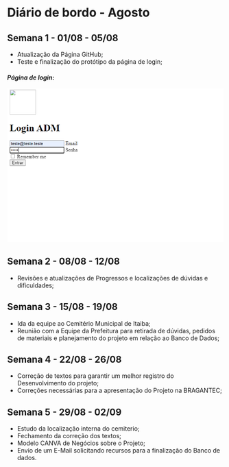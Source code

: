# Diário de bordo - Agosto



## Semana 1 - 01/08 - 05/08
- Atualização da Página GitHub;
- Teste e finalização do protótipo da página de login;


#### *Página de login:*
![equipe de desenvolvimento](imagens/PrintLogins.jpg)


## Semana 2 - 08/08 - 12/08
- Revisões e atualizações de Progressos e localizações de dúvidas e dificuldades; 

## Semana 3 - 15/08 - 19/08
- Ida da equipe ao Cemitério Municipal de Itaiba;
- Reunião com a Equipe da Prefeitura para retirada de dúvidas, pedidos de materiais e planejamento do projeto em relação ao Banco de Dados;

## Semana 4 - 22/08 - 26/08
- Correção de textos para garantir um melhor registro do Desenvolvimento do projeto;
- Correções necessárias para a apresentação do Projeto na BRAGANTEC;


## Semana 5 - 29/08 - 02/09

- Estudo da localização interna do cemiterio;
- Fechamento  da correção dos textos;
- Modelo CANVA de Negócios sobre o Projeto;
- Envio de um E-Mail solicitando recursos para a finalização do Banco de dados.
